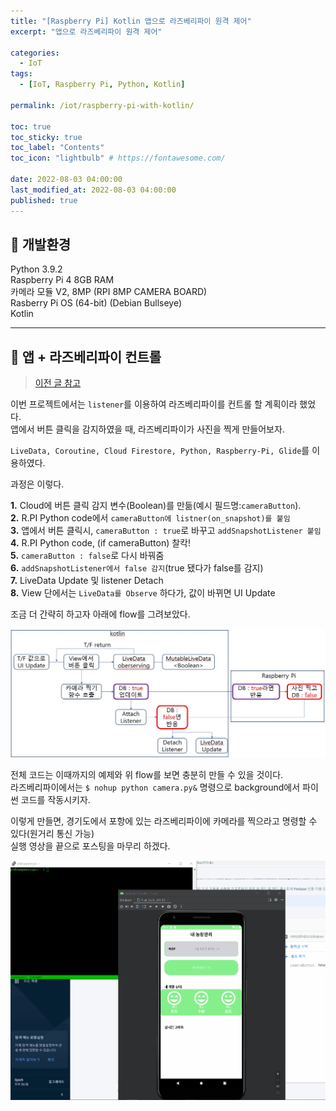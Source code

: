 ```yaml
---
title: "[Raspberry Pi] Kotlin 앱으로 라즈베리파이 원격 제어"  
excerpt: "앱으로 라즈베리파이 원격 제어"

categories:
  - IoT
tags:
  - [IoT, Raspberry Pi, Python, Kotlin]

permalink: /iot/raspberry-pi-with-kotlin/

toc: true
toc_sticky: true
toc_label: "Contents"
toc_icon: "lightbulb" # https://fontawesome.com/
 
date: 2022-08-03 04:00:00
last_modified_at: 2022-08-03 04:00:00
published: true
---
```


## 🔧 개발환경

Python 3.9.2  
Raspberry Pi 4 8GB RAM  
카메라 모듈 V2, 8MP (RPI 8MP CAMERA BOARD)  
Rasberry Pi OS (64-bit) (Debian Bullseye)  
Kotlin  

---  

## 📱 앱 + 라즈베리파이 컨트롤

> [이전 글 참고](https://kdjun97.github.io/iot/raspberry-pi-real-time-cloud/)  

이번 프로젝트에서는 `listener`를 이용하여 라즈베리파이를 컨트롤 할 계획이라 했었다.  
앱에서 버튼 클릭을 감지하였을 때, 라즈베리파이가 사진을 찍게 만들어보자.  

`LiveData, Coroutine, Cloud Firestore, Python, Raspberry-Pi, Glide`를 이용하였다.  

과정은 이렇다.  

**1.** Cloud에 버튼 클릭 감지 변수(Boolean)를 만듦(예시 필드명:`cameraButton`).  
**2.** R.PI Python code에서 `cameraButton에 listner(on_snapshot)를 붙임`  
**3.** 앱에서 버튼 클릭시, `cameraButton : true`로 바꾸고 `addSnapshotListener 붙임`  
**4.** R.PI Python code, (if cameraButton) 찰칵!  
**5.** `cameraButton : false`로 다시 바꿔줌  
**6.** `addSnapshotListener에서 false 감지`(true 됐다가 false를 감지)  
**7.** LiveData Update 및 listener Detach  
**8.** View 단에서는 `LiveData를 Observe` 하다가, 값이 바뀌면 UI Update  

조금 더 간략히 하고자 아래에 flow를 그려보았다.  

<a href="https://kdjun97.github.io/assets/images/post_img/iot/raspberry-pi-with-kotlin/flow.JPG">
  <img src="/assets/images/post_img/iot/raspberry-pi-with-kotlin/flow.JPG" alt="flow">
</a>  

전체 코드는 이때까지의 예제와 위 flow를 보면 충분히 만들 수 있을 것이다.  
라즈베리파이에서는 `$ nohup python camera.py&` 명령으로 background에서 파이썬 코드를 작동시키자.  

이렇게 만들면, 경기도에서 포항에 있는 라즈베리파이에 카메라를 찍으라고 명령할 수 있다(원거리 통신 가능)  
실행 영상을 끝으로 포스팅을 마무리 하겠다.  

<a href="https://kdjun97.github.io/assets/images/post_img/iot/raspberry-pi-with-kotlin/result.gif">
  <img src="/assets/images/post_img/iot/raspberry-pi-with-kotlin/result.gif" alt="result">
</a>  